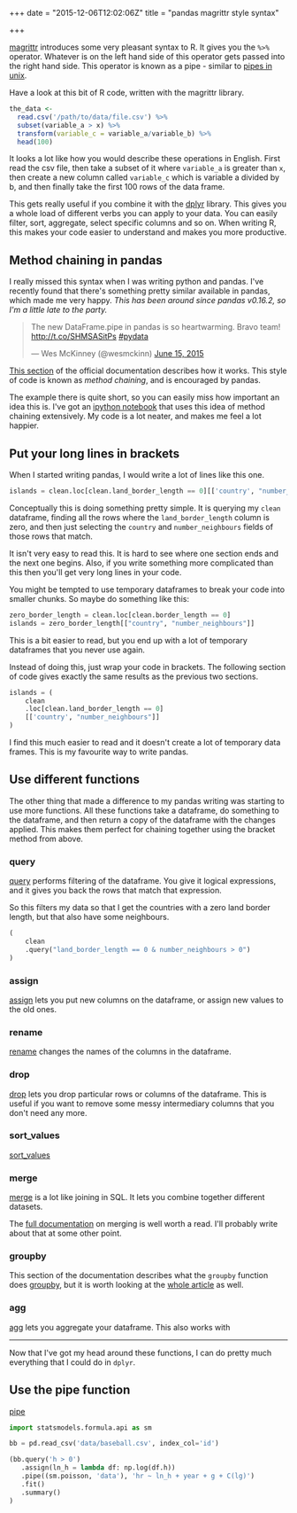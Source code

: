 +++
date = "2015-12-06T12:02:06Z"
title = "pandas magrittr style syntax"

+++


[magrittr](https://github.com/smbache/magrittr) introduces some very pleasant syntax to R.
It gives you the `%>%` operator.
Whatever is on the left hand side of this operator gets passed into the right hand side.
This operator is known as a pipe - similar to [pipes in unix](http://www.december.com/unix/tutor/pipesfilters.html).

Have a look at this bit of R code,
written with the magrittr library.

```R
the_data <-
  read.csv('/path/to/data/file.csv') %>%
  subset(variable_a > x) %>%
  transform(variable_c = variable_a/variable_b) %>%
  head(100)
```

It looks a lot like how you would describe these operations in English.
First read the csv file,
then take a subset of it where `variable_a` is greater than `x`,
then create a new column called `variable_c` which is variable a divided by b,
and then finally take the first 100 rows of the data frame.

This gets really useful if you combine it with the [dplyr](https://cran.rstudio.com/web/packages/dplyr/vignettes/introduction.html) library.
This gives you a whole load of different verbs you can apply to your data.
You can easily filter, sort, aggregate, select specific columns and so on.
When writing R, this makes your code easier to understand and makes you more productive.

## Method chaining in pandas

I really missed this syntax when I was writing python and pandas.
I've recently found that there's something pretty similar available in pandas,
which made me very happy.
*This has been around since pandas v0.16.2, so I'm a little late to the party.*

<blockquote class="twitter-tweet tw-align-center" lang="en"><p lang="en" dir="ltr">The new DataFrame.pipe in pandas is so heartwarming. Bravo team! <a href="http://t.co/SHMSASitPs">http://t.co/SHMSASitPs</a> <a href="https://twitter.com/hashtag/pydata?src=hash">#pydata</a></p>&mdash; Wes McKinney (@wesmckinn) <a href="https://twitter.com/wesmckinn/status/610550651114754048">June 15, 2015</a></blockquote>
<script async src="//platform.twitter.com/widgets.js" charset="utf-8"></script>

[This section](http://pandas.pydata.org/pandas-docs/stable/basics.html#tablewise-function-application)
of the official documentation describes how it works.
This style of code is known as *method chaining*,
and is encouraged by pandas.

The example there is quite short, so you can easily miss how important an idea this is.
I've got an [ipython notebook](https://github.com/dataewan/country-borders-wikipedia/blob/master/Land%20borders%20from%20wikipedia.ipynb) that uses this idea of method chaining extensively.
My code is a lot neater,
and makes me feel a lot happier.

## Put your long lines in brackets

When I started writing pandas,
I would write a lot of lines like this one.

```python
islands = clean.loc[clean.land_border_length == 0][['country', "number_neighbours"]]
```

Conceptually this is doing something pretty simple.
It is querying my `clean` dataframe,
finding all the rows where the `land_border_length` column is zero,
and then just selecting the `country` and `number_neighbours` fields of those rows that match.

It isn't very easy to read this.
It is hard to see where one section ends and the next one begins.
Also, if you write something more complicated than this then you'll get very long lines in your code.

You might be tempted to use temporary dataframes to break your code into smaller chunks.
So maybe do something like this:

```python
zero_border_length = clean.loc[clean.border_length == 0]
islands = zero_border_length[["country", "number_neighbours"]]
```

This is a bit easier to read,
but you end up with a lot of temporary dataframes that you never use again.

Instead of doing this,
just wrap your code in brackets.
The following section of code gives exactly the same results as the previous two sections.

```python
islands = (
    clean
    .loc[clean.land_border_length == 0]
    [['country', "number_neighbours"]]
)
```

I find this much easier to read
and it doesn't create a lot of temporary data frames.
This is my favourite way to write pandas.

## Use different functions

The other thing that made a difference to my pandas writing was starting to use more functions.
All these functions take a dataframe,
do something to the dataframe,
and then return a copy of the dataframe with the changes applied.
This makes them perfect for chaining together using the bracket method from above.

### query

[query](http://pandas.pydata.org/pandas-docs/version/0.17.0/generated/pandas.DataFrame.query.html)
performs filtering of the dataframe.
You give it logical expressions,
and it gives you back the rows that match that expression.

So this filters my data so that I get the countries with a zero land border length,
but that also have some neighbours.

```python
(
    clean
    .query("land_border_length == 0 & number_neighbours > 0")
)
```

### assign

[assign](http://pandas.pydata.org/pandas-docs/stable/generated/pandas.DataFrame.assign.html)
lets you put new columns on the dataframe,
or assign new values to the old ones.

### rename

[rename](http://pandas.pydata.org/pandas-docs/version/0.17.1/generated/pandas.DataFrame.rename.html)
changes the names of the columns in the dataframe.

### drop

[drop](http://pandas.pydata.org/pandas-docs/version/0.17.1/generated/pandas.DataFrame.drop.html)
lets you drop particular rows or columns of the dataframe.
This is useful if you want to remove some messy intermediary columns that you don't need any more.

### sort_values

[sort_values](http://pandas.pydata.org/pandas-docs/stable/generated/pandas.DataFrame.sort_values.html)

### merge

[merge](http://pandas.pydata.org/pandas-docs/version/0.17.1/generated/pandas.DataFrame.merge.html)
is a lot like joining in SQL.
It lets you combine together different datasets.

The [full documentation](http://pandas.pydata.org/pandas-docs/stable/merging.html) on merging is well worth a read.
I'll probably write about that at some other point.

### groupby

This section of the documentation describes what the `groupby` function does [groupby](http://pandas.pydata.org/pandas-docs/stable/groupby.html#splitting-an-object-into-groups),
but it is worth looking at the [whole article](http://pandas.pydata.org/pandas-docs/stable/groupby.html) as well.

### agg

[agg](http://pandas.pydata.org/pandas-docs/stable/groupby.html#aggregation) lets you aggregate your dataframe.
This also works with 

-----

Now that I've got my head around these functions,
I can do pretty much everything that I could do in `dplyr`.

## Use the pipe function

[pipe](http://pandas.pydata.org/pandas-docs/version/0.17.0/generated/pandas.DataFrame.pipe.html)

```python
import statsmodels.formula.api as sm

bb = pd.read_csv('data/baseball.csv', index_col='id')

(bb.query('h > 0')
   .assign(ln_h = lambda df: np.log(df.h))
   .pipe((sm.poisson, 'data'), 'hr ~ ln_h + year + g + C(lg)')
   .fit()
   .summary()
)
```
